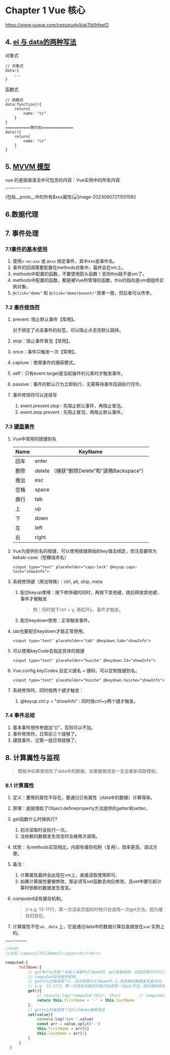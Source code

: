# Chapter 1 Vue 核心

https://www.yuque.com/cessstudy/kak11d/hfeef2

## 4. [el 与 data的两种写法](https://github.com/Cetacean517/vue-learning/blob/master/04_el%E5%92%8Cdata%E7%9A%84%E4%B8%A4%E7%A7%8D%E5%86%99%E6%B3%95/el%E5%92%8Cdata%E4%B8%A4%E7%A7%8D%E5%86%99%E6%B3%95.html)

对象式

```vue
// 对象式
data:{
 	...
}
```

函数式

```vue
// 函数式
data:function(){
	return{
		name: "cc"
	}
}
===========等价的==============
data(){
	return{
		name: "cc"
	}
}
```



## 5. [MVVM 模型](https://github.com/Cetacean517/vue-learning/blob/master/05_MVVM%E6%A8%A1%E5%9E%8B/mvvm%E6%A8%A1%E5%9E%8B.html)

vue 的差插值语法中可包含的内容：Vue实例中的所有内容

<img src="./Notepic/Screenshot 2023-09-07 at 21.14.13.png" alt="Screenshot 2023-09-07 at 21.14.13" style="zoom: 33%;" />

 (包括__proto__中的所有$xxx属性)![image-20230907211551592](./Notepic/image-20230907211551592.png)

## 6.数据代理



## 7. 事件处理

### 7.1[事件的基本使用](https://github.com/Cetacean517/vue-learning/blob/master/07_%E4%BA%8B%E4%BB%B6%E5%A4%84%E7%90%86/%E4%BA%8B%E4%BB%B6%E5%A4%84%E7%90%86%E7%9A%84%E5%9F%BA%E6%9C%AC%E4%BD%BF%E7%94%A8.html)

1. 使用`v-on:xxx` 或 `@xxx` 绑定事件，其中xxx是事件名。
2. 事件的回调需要配置在methods对象中，最终会在vm上。
3. methods中配置的函数，不要使用箭头函数！否则this就不是vm了。
4. methods中配置的函数，都是被Vue所管理的函数，this的指向是vm或组件实例对象。
5. `@click="demo"` 和 `@click="demo($event)"`效果一致，但后者可以传参。



### 7.2 [事件修饰符](https://github.com/Cetacean517/vue-learning/blob/master/07_%E4%BA%8B%E4%BB%B6%E5%A4%84%E7%90%86/%E4%BA%8B%E4%BB%B6%E4%BF%AE%E9%A5%B0.html)

1. prevent: 阻止默认事件【常用】。

   对于绑定了点击事件的<a>标签，可以阻止点击完默认跳转。

2. stop：阻止事件冒泡【常用】。

3. once：事件只触发一次【常用】。

4. capture：使用事件的捕获模式。

5. self：只有event.target是当前操作的元素时才触发事件。

6. passive：事件的默认行为立即执行，无需等待事件回调执行完毕。

7. 事件修饰符可以连续写

   1. event.prevent.stop : 先阻止默认事件，再阻止冒泡。
   2. event.stop.prevent : 先阻止冒泡，再阻止默认事件。




### 7.3 [键盘事件](https://github.com/Cetacean517/vue-learning/blob/master/07_%E4%BA%8B%E4%BB%B6%E5%A4%84%E7%90%86/%E9%94%AE%E7%9B%98%E4%BA%8B%E4%BB%B6.html)

1. Vue中常用的按键别名

   | Name | KeyName                                      |
   | ---- | -------------------------------------------- |
   | 回车 | enter                                        |
   | 删除 | delete （捕获“删除Delete“和”退格Backspace“） |
   | 推出 | esc                                          |
   | 空格 | space                                        |
   | 换行 | tab                                          |
   | 上   | up                                           |
   | 下   | down                                         |
   | 左   | left                                         |
   | 右   | right                                        |

2. Vue为提供别名的按键，可以使用按键原始的key值去绑定，但注意要转为kebab-case（短横线命名）

   ```vue
   <input type="text" placeholder="caps-lock" @keyup.caps-lock="showInfo">
   ```

3. 系统修饰键（用法特殊）：ctrl, alt, ship, meta

   1. 配合keyup使用：按下修饰键的同时，再按下其他键，随后释放其他键，事件才被触发

      > 例：同时按下ctrl + y, 再松开y，事件才触发。

   2. 配合keydown使用：正常触发事件。

4. tab也要配合keydown才能正常使用。

   ```vue
   <input type="text" placeholder="tab" @keydown.tab="showInfo">
   ```

5. 可以使用keyCode去指定具体的按键

   ```vue
   <input type="text" placeholder="huiche" @keydown.13="showInfo">
   ```

6. Vue.config.keyCodes.自定义键名 = 键码，可以定制按键别名。

   ```vue
   <input type="text" placeholder="huiche" @keydown.huiche="showInfo">
   ```

7. 系统修饰符，同时按两个键才触发：
   1. @keyup.ctrl.y = "showInfo" : 同时按ctrl+y两个键才触发。



### 7.4 事件总结

1. 基本事件想传参就加"()"，否则可以不加。
2. 事件修饰符，日常前三个就够了。
3. 键盘事件，记第一组日常就够了。



## 8. 计算属性与监视

> 模板中如果使用到了data中的数据，如果数据改变一定会重新调取模板。

### 8.1 计算属性

1. 定义：要用的属性不存在，要通过已有属性（data中的数据）计算得来。

2. 原理：底层借助了Object.defineproperty方法提供的getter和setter。

3. get函数什么时候执行?

   1. 初次读取时会执行一次。
   2. 当依赖的数据发生改变时会被再次调用。

4. 优势：与methods实现相比，内部有缓存机制（复用），效率更高，调试方便。

5. 备注：

   1. 计算属性最终会出现在vm上，直接读取使用即可。
   2. 如果计算属性要被修改，那必须写set函数去响应修改，且set中要引起计算时依赖的数据发生改变。

6. computed设有缓存机制。

   > // e.g. 13-17行，第一次渲染页面的时候只会调用一次get方法。因为缓存的存在。

7. 计算属性不在`vm._data` 上，它是通过data中的数据计算后直接放在`vue` 实例上的。

<img src="./Notepic/image-20231229094136862.png" alt="image-20231229094136862" style="zoom:33%;" />

```js
//html
//全名：<span>{{fullName}}</span><br/><br/>

computed:{
      fullName:{
          // get有什么作用？当有人读取fullName时，get会被调用，且返回值作为fullName的值。
          // computed设有缓存机制。
          // get什么时候调用？1. 初次读取fullName时。2.所依赖的数据发生变化时。
          // e.g. 13-17行，第一次渲染页面的时候只会调用一次get方法。因为缓存的存在。
          get(){
              // console.log("computed this", this)        // computed里get方法的this指向vm
              return this.firstName + '-' + this.lastName
          },
          // get什么时候调用？当fullName被修改时
          set(value){
              console.log('set-',value)
              const arr = value.split('-')
              this.firstName = arr[0]
              this.lastName = arr[1]
          }
      }
  }
```

